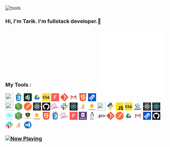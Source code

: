 <img align="./Webp.net-gifmaker.gif" alt="tools" width="100" height="100" align="right" style="max-width:100%;">

<h3 class="animate__animated animate__bounce">Hi, I'm Tarik. I'm fullstack developer.👋<h3/>

<img src="./animation_500_kd7ngokt.gif" alt="react-native" width="200" height="200" align="right" style="max-width:100%;">
<img src="https://camo.githubusercontent.com/ecdf091dc9f099a6db3e61242963a3a5412ae6a8/687474703a2f2f696d672e736869656c64732e696f2f62616467652f746563682d737461636b2d3036393066612e7376673f7374796c653d666c6174" alt="" data-canonical-src="http://img.shields.io/badge/tech-stack-0690fa.svg?style=flat" style="max-width:100%;">
<br/>
<br/><br/><br/><br/><br/><br/>
<p>My Tools :<p/>
<p align="bottom">
 <img src="./c%23.png" width="25" height="25" border: 5px solid #555>
<img src="./css3.png" width="25" height="25" border: 5px solid #555>
<img src="./dj.png" width="25" height="25" border: 5px solid #555>
<img src="./drive.png" width="25" height="25" border: 5px solid #555>
<img src="./es6.jpg" width="25" height="25" border: 5px solid #555>
<img src="./font.jpg" width="25" height="25">
<img src="./git.png" width="25" height="25">
<img src="./gmail.jpg" width="25" height="25">
<img src="./html.png" width="25" height="25">
<img src="./jira.jpg" width="25" height="25">
<img src="./mysql.png" width="25" height="25">
<img src="./node.png" width="25" height="25">
<img src="./postman.png" width="25" height="25">
<img src="./react.jpg" width="25" height="25">
<img src="./sgithub.png" width="25" height="25">
<img src="./sass.png" width="25" height="25">
<img src="./slack0.jpg" width="25" height="25">
<img src="./reactt.png" width="25" height="25">
<img src="./stackover.png" width="25" height="25">
<img src="./firebase.png" width="25" height="25">
<img src="./vs.png" width="25" height="25">
<img src="./python.png" width="25" height="25>
<img src="./dj.png" width="25" height="25">
<img src="./js.png" width="25" height="25" alt = "" >
<img src="./es6.jpg" width="25" height="25" alt = "" >
<img src="./jquery.png" width="25" height="25" alt = "" >
<img src="./react.jpg" width="25" height="25" alt = "" >
<img src="./reactt.png" width="25" height="25" alt = "" >
<img src="./reactn.png" width="25" height="25" alt = "" >
<img src="./node.png" width="25" height="25" alt = "" >
<img src="./mongo.png" width="25" height="25" alt = "" >
<img src="./firebase.png" width="25" height="25" alt = "" >
<img src="./html.png" width="25" height="25" alt = "" >
<img src="./css3.png" width="25" height="25" alt = "" >
<img src="./sass.png" width="25" height="25" alt = "" >
<img src="./font.jpg" width="25" height="25" alt = "" >
<img src="./bootstrap.png" width="25" height="25" alt = "" >
<img src="./linux.png" width="25" height="25" alt = "" >
<img src="./bash.png" width="25" height="25" alt = """ >
<img src="./git.png" width="25" height="25" alt = "" >
<img src="./postman.png" width="25" height="25" alt = "" >
<img src="./drive.png" width="25" height="25" alt = "" >
<img src="./gmail.jpg" width="25" height="25" alt = "" >
<img src="./jira.jpg" width="25" height="25" alt = "" >
<img src="./sgithub.png" width="25" height="25" alt = "" >
<img src="./slack0.jpg" width="25" height="25" alt = "" >
<img src="./stackover.png" width="25" height="25 alt = "" >
<img src="./vscode.png" width="25" height="25" alt = "" >
<p/>

<a href="https://status.nmoo.dev/now-playing?open">
    <img src="https://status.nmoo.dev/now-playing" width="256" height="64" alt="Now Playing">
</a>

